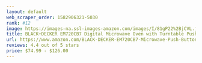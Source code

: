 ```yaml
---
layout: default 
﻿web_scraper_order: 1582906321-5030
rank: #12
image: https://images-na.ssl-images-amazon.com/images/I/81gP22%2BjCVL.jpg
title: BLACK+DECKER EM720CB7 Digital Microwave Oven with Turntable Push-Button Door,Child…
url: https://www.amazon.com/BLACK-DECKER-EM720CB7-Microwave-Push-Button/dp/B07HGH1KG6/ref=zg_mw_appliances_12?_encoding=UTF8&psc=1&refRID=M7PB36KB41DN6B2Q64BK
reviews: 4.4 out of 5 stars
price: $74.99 - $126.00
---
```

